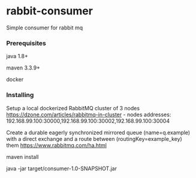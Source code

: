 # rabbit-consumer
Simple consumer for rabbit mq

### Prerequisites
java 1.8+

maven 3.3.9+

docker


### Installing

Setup a local dockerized RabbitMQ cluster of 3 nodes https://dzone.com/articles/rabbitmq-in-cluster - nodes addresses: 192.168.99.100:30000,192.168.99.100:30002,192.168.99.100:30004

Create a durable eagerly synchronized mirrored queue (name=q.example) with a direct exchange and a route between (routingKey=example_key) them https://www.rabbitmq.com/ha.html

maven install

java -jar target/consumer-1.0-SNAPSHOT.jar



